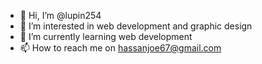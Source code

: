 - 👋 Hi, I’m @lupin254
- 👀 I’m interested in web development and graphic design
- 🌱 I’m currently learning web development
- 📫 How to reach me on hassanjoe67@gmail.com

<!---
lupin254/lupin254 is a ✨ special ✨ repository because its `README.md` (this file) appears on your GitHub profile.
You can click the Preview link to take a look at your changes.
--->
